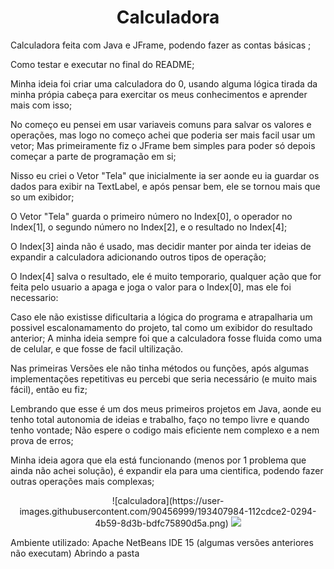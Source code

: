 <h1 align="center"> Calculadora</h1>
Calculadora feita com Java e JFrame, podendo fazer as contas básicas ;

Como testar e executar no final do README;

Minha ideia foi criar uma calculadora do 0, usando alguma lógica tirada da minha própia cabeça para exercitar os meus conhecimentos e aprender mais com isso;

No começo eu pensei em usar variaveis comuns para salvar os valores e operações, mas logo no começo achei que poderia ser mais facil usar um vetor;
Mas primeiramente fiz o JFrame bem simples para poder só depois começar a parte de programação em si;

Nisso eu criei o Vetor "Tela" que inicialmente ia ser aonde eu ia guardar os dados para exibir na TextLabel, e após pensar bem, ele se tornou mais que so um exibidor;

O Vetor "Tela" guarda o primeiro número no Index[0], o operador no Index[1], o segundo número no Index[2], e o resultado no Index[4];

O Index[3] ainda não é usado, mas decidir manter por ainda ter ideias de expandir a calculadora adicionando outros tipos de operação;

O Index[4] salva o resultado, ele é muito temporario, qualquer ação que for feita pelo usuario a apaga e joga o valor para o Index[0], mas ele foi necessario:

Caso ele não existisse dificultaria a lógica do programa e atrapalharia um possivel escalonamamento do projeto, tal como um exibidor do resultado anterior;
A minha ideia sempre foi que a calculadora fosse fluida como uma de celular, e que fosse de facil ultilização.



Nas primeiras Versões ele não tinha métodos ou funções, após algumas implementações repetitivas eu percebi que seria necessário (e muito mais fácil), então eu fiz;

Lembrando que esse é um dos meus primeiros projetos em Java, aonde eu tenho total autonomia de ideias e trabalho, faço no tempo livre e quando tenho vontade;
Não espere o codigo mais eficiente nem complexo e a nem prova de erros;

Minha ideia agora que ela está funcionando (menos por 1 problema que ainda não achei solução), é expandir ela para uma cientifica, podendo fazer outras operações mais complexas;
<p align="center">
![calculadora](https://user-images.githubusercontent.com/90456999/193407984-112cdce2-0294-4b59-8d3b-bdfc75890d5a.png)
<img src="http://img.shields.io/static/v1?label=STATUS&message=EM%20DESENVOLVIMENTO&color=GREEN&style=for-the-badge"/>
</p>

Ambiente utilizado: Apache NetBeans IDE 15 (algumas versões anteriores não executam)
Abrindo a pasta 
